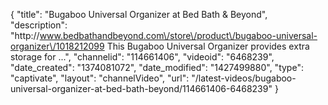 {
    "title": "Bugaboo Universal Organizer at Bed Bath & Beyond",
    "description": "http:\/\/www.bedbathandbeyond.com\/store\/product\/bugaboo-universal-organizer\/1018212099 This Bugaboo Universal Organizer provides extra storage for ...",
    "channelid": "114661406",
    "videoid": "6468239",
    "date_created": "1374081072",
    "date_modified": "1427499880",
    "type": "captivate",
    "layout": "channelVideo",
    "url": "\/latest-videos\/bugaboo-universal-organizer-at-bed-bath-beyond\/114661406-6468239"
}